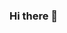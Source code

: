 ### Hi there 👋

<!--
**Winterwolf365/Winterwolf365** is a ✨ _special_ ✨ repository because its `README.md` (this file) appears on your GitHub profile.

Here are some ideas to get you started:

- 🔭 I’m currently working on ...
- 🌱 I’m currently learning ...
- 👯 I’m looking to collaborate on ...
- 🤔 I’m looking for help with ...
- 💬 Ask me about ...
- 📫 How to reach me: winterwolf365#9504 on discord
- 😄 Pronouns: ...
- ⚡ Fun fact: ...


- 👋 Hi, I’m @WinterWolf365
- 👀 I’m interested in Game and Website Development
- 🌱 I’m currently learning rust and bevy
- 💞️ I’m looking to collaborate anywhere
- 📫 How to reach me WinterWolf365#9504 on discord



-->

